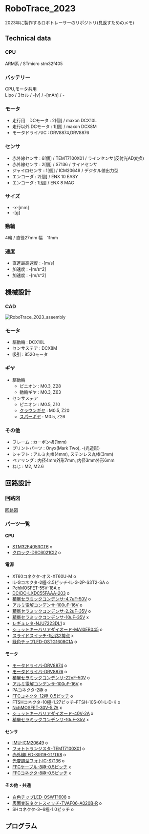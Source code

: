 # RoboTrace_2023

2023年に製作するロボトレーサーのリポジトリ(見返すためのメモ)  

## Technical data

### CPU 
ARM系 / STmicro stm32f405

### バッテリー
CPU,モータ共用  
Lipo / 3セル / -[v] / -[mAh] / -  

### モータ
- 走行用　DCモータ : 2[個] / maxon DCX10L  
- 走行以外 DCモータ : 1[個] / maxon DCX8M  
- モータドライバIC : DRV8874,DRV8876

### センサ
- 赤外線センサ : 6[個] / TEMT7100X01 / ラインセンサ(反射光AD変換)  
- 赤外線センサ : 2[個] / S7136 / サイドセンサ  
- ジャイロセンサ : 1[個] / ICM20649 / デジタル値出力型  
- エンコーダ : 2[個] / ENX 10 EASY  
- エンコーダ : 1[個] / ENX 8 MAG  

### サイズ
- -x-[mm]
- -[g]

### 動輪
4輪 / 直径27mm 幅　11mm

### 速度
- 直進最高速度 : -[m/s]
- 加速度 : -[m/s^2]
- 加速度 : -[m/s^2]

## 機械設計
### CAD
![RoboTrace_2023_aseembly](https://github.com/Yuto2511/RoboTrace_2023/assets/83150974/e4d29c2c-2e9d-4079-8f14-94e62b698d20)

### モータ
- 駆動輪 : DCX10L
- センサステア : DCX8M
- 吸引 : 8520モータ

### ギヤ
- 駆動輪
  - ピニオン : M0.3, Z28
  - 動輪ギヤ : M0.3, Z63
- センサステア
  - ピニオン : M0.5, Z10
  - [クラウンギヤ](https://www.tamiya.com/japan/products/15462/index.html) : M0.5, Z20
  - [スパーギヤ](https://www.tamiya.com/japan/products/15434/index.html) : M0.5, Z26

### その他
- フレーム : カーボン板(1mm)
- プリントパーツ : Onyx(Mark Two), -(光造形)
- シャフト : アルミ丸棒(4mm), ステンレス丸棒(3mm)
- ベアリング : 内径4mm外形7mm, 内径3mm外形6mm
- ねじ : M2, M2.6

## 回路設計

### 回路図
[回路図](https://github.com/Yuto2511/RoboTrace_2023/blob/main/RoboTrace_2023.pdf)

### パーツ一覧

#### CPU
- [STM32F405RGT6](https://www.stmcu.jp/stm32/stm32f4/stm32f405415/12229/) o
- [クロック-DSC6021CI2](https://www.digikey.jp/ja/products/detail/microchip-technology/DSC6021CI2A-009S/8639204) o

#### 電源
- XT60コネクタ-オス-XT60U-M o
- IL-Gコネクタ-2極-2.5ピッチ-IL-G-2P-S3T2-SA o
- [PchMOSFET-55V-18A](https://akizukidenshi.com/catalog/g/gI-06021/) x
- [DC/DC-LXDC55FAAA-203](https://akizukidenshi.com/catalog/g/gM-09577/) o
- [積層セラミックコンデンサ-4.7uF-50V](https://akizukidenshi.com/catalog/g/gP-15634/) o
- [アルミ電解コンデンサ-100uF-16V](https://akizukidenshi.com/catalog/g/gP-17422/) o
- [積層セラミックコンデンサ-2.2uF-35V](https://akizukidenshi.com/catalog/g/gP-16077/) o
- [積層セラミックコンデンサ-10uF-35V](https://akizukidenshi.com/catalog/g/gP-13336/) x
- [レギュレタ-NJU7223DL1](https://akizukidenshi.com/catalog/g/gI-03705/) x
- [ショットキーバリアダイオード-MA10EB045](https://www.digikey.jp/ja/products/detail/kyocera-avx/MA10EB045/16580541?s=N4IgTCBcDaILYEMCMAGApgIxQFgKwgF0BfIA) o
- [スライドスイッチ-1回路2接点](https://akizukidenshi.com/catalog/g/gP-13989/) x
- [緑色チップLED-OSTG1608C1A](https://akizukidenshi.com/catalog/g/gI-06417/) o

#### モータ
- [モータドライバ-DRV8874](https://www.mouser.jp/ProductDetail/Texas-Instruments/DRV8874QPWPRQ1?qs=mAH9sUMRCttZUT1myh3Itg%3D%3D) o
- [モータドライバ-DRV8876](https://www.digikey.jp/ja/products/detail/texas-instruments/DRV8876PWPR/10270191) o
- [積層セラミックコンデンサ-22pF-50V](https://akizukidenshi.com/catalog/g/gP-11626/) o
- [アルミ電解コンデンサ-100uF-16V](https://akizukidenshi.com/catalog/g/gP-17422/) o
- PAコネクタ-2極 o
- [FFCコネクタ-12極-0.5ピッチ](https://www.digikey.jp/ja/products/detail/molex/0527451297/3044841?s=N4IgTCBcDaILIHsA2BTAHgAgKxgOwBYsBaARjAE5cQBdAXyA) o
- FTSHコネクタ-10極-1.27ピッチ-FTSH-105-01-L-D-K o
- [NchMOSFET-30V-5.7A](https://akizukidenshi.com/catalog/g/gI-14653/) x
- [ショットキーバリアダイオード-40V-2A](https://akizukidenshi.com/catalog/g/gI-02073/) x
- [積層セラミックコンデンサ-10uF-35V](https://akizukidenshi.com/catalog/g/gP-13336/) x

#### センサ
- [IMU-ICM20649](https://www.digikey.jp/ja/products/detail/tdk-invensense/ICM-20649/8540792) o
- [フォトトランジスタ-TEMT7100X01](https://www.digikey.jp/ja/products/detail/vishay-semiconductor-opto-division/TEMT7100X01/4743803) o
- [赤外線LED-SIR19-21/TR8](https://www.digikey.jp/ja/products/detail/everlight-electronics-co-ltd/SIR19-21C-TR8/2676159) o
- [光変調型フォトIC-S7136](https://akizukidenshi.com/catalog/g/gI-02425/) o
- [FFCケーブル-8極-0.5ピッチ](https://www.digikey.jp/ja/products/detail/molex/0151660081/3280963) x  
- [FFCコネクタ-8極-0.5ピッチ](https://www.digikey.jp/ja/products/detail/molex/5051100892/5700456) x  

#### その他・共通
- [白色チップLED-OSWT1608](https://akizukidenshi.com/catalog/g/gI-03986/) o
- [表面実装タクトスイッチ-TVAF06-A020B-R](https://akizukidenshi.com/catalog/g/gP-14888/) o
- SHコネクタ-3~6極-1.0ピッチ o

## プログラム

